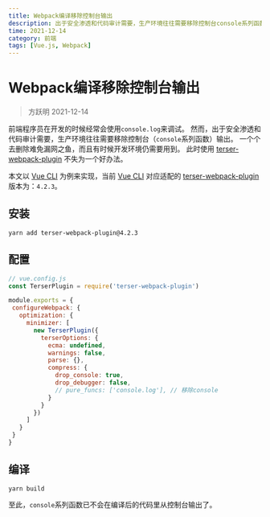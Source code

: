 ```yaml
---
title: Webpack编译移除控制台输出
description: 出于安全渗透和代码审计需要，生产环境往往需要移除控制台console系列函数的输出，逐一人肉删除显然不是好办法……
time: 2021-12-14
category: 前端
tags: [Vue.js, Webpack]
---
```


# Webpack编译移除控制台输出

> 方跃明 2021-12-14

前端程序员在开发的时候经常会使用`console.log`来调试。
然而，出于安全渗透和代码审计需要，生产环境往往需要移除控制台（`console`系列函数）输出。
一个个去删除难免漏网之鱼，而且有时候开发环境仍需要用到。
此时使用 [terser-webpack-plugin] 不失为一个好办法。

本文以 [Vue CLI] 为例来实现，当前 [Vue CLI] 对应适配的 [terser-webpack-plugin] 版本为：`4.2.3`。

[terser-webpack-plugin]: https://webpack.js.org/plugins/terser-webpack-plugin/
[Vue CLI]: https://cli.vuejs.org/zh/

## 安装

 ```shell
 yarn add terser-webpack-plugin@4.2.3
 ```

 ## 配置

 ```js
 // vue.config.js
 const TerserPlugin = require('terser-webpack-plugin')

module.exports = {
  configureWebpack: {
    optimization: {
      minimizer: [
        new TerserPlugin({
          terserOptions: {
            ecma: undefined,
            warnings: false,
            parse: {},
            compress: {
              drop_console: true,
              drop_debugger: false,
              // pure_funcs: ['console.log'], // 移除console
            }
          }
        })
      ]
    }
  }
}
 ```

## 编译

```shell
yarn build
```

至此，`console`系列函数已不会在编译后的代码里从控制台输出了。